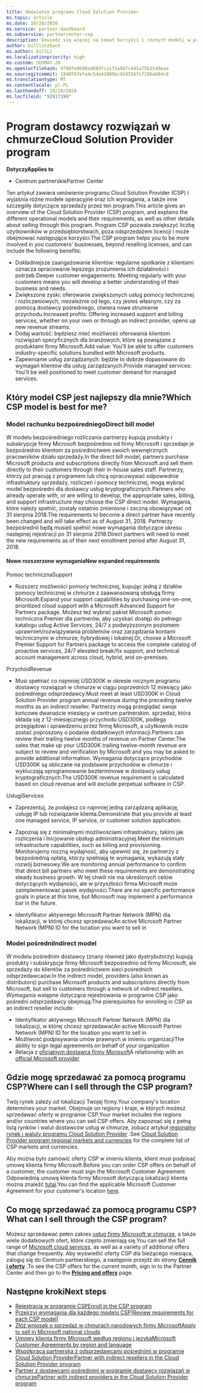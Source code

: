 ```yaml
---
title: Omówienie programu Cloud Solution Provider
ms.topic: article
ms.date: 10/28/2020
ms.service: partner-dashboard
ms.subservice: partnercenter-csp
description: Dowiedz się więcej na temat korzyści i różnych modeli w programie Cloud Solution Provider (CSP), aby ułatwić rozwój Twojej firmy dzięki nowym klientom i nowej wiedzy.
author: billlinzbach
ms.author: billLi
ms.localizationpriority: high
ms.custom: SEOMAY.20
ms.openlocfilehash: 9780fe0b90a4889fca1f3a887c445a75b1549eaa
ms.sourcegitcommit: 1840767efa4c5de41889bc9245567cf286a084c8
ms.translationtype: MT
ms.contentlocale: pl-PL
ms.lasthandoff: 10/29/2020
ms.locfileid: "92917199"
---
```

# <a name="cloud-solution-provider-program"></a><span data-ttu-id="7b3bc-103">Program dostawcy rozwiązań w chmurze</span><span class="sxs-lookup"><span data-stu-id="7b3bc-103">Cloud Solution Provider program</span></span> 

<span data-ttu-id="7b3bc-104">**Dotyczy**</span><span class="sxs-lookup"><span data-stu-id="7b3bc-104">**Applies to**</span></span>

- <span data-ttu-id="7b3bc-105">Centrum partnerskie</span><span class="sxs-lookup"><span data-stu-id="7b3bc-105">Partner Center</span></span>


<span data-ttu-id="7b3bc-106">Ten artykuł zawiera omówienie programu Cloud Solution Provider (CSP) i wyjaśnia różne modele operacyjne oraz ich wymagania, a także inne szczegóły dotyczące sprzedaży przez ten program.</span><span class="sxs-lookup"><span data-stu-id="7b3bc-106">This article gives an overview of the Cloud Solution Provider (CSP) program, and explains the different operational models and their requirements, as well as other details about selling through this program.</span></span>  <span data-ttu-id="7b3bc-107">Program CSP pozwala zwiększyć liczbę użytkowników w przedsiębiorstwach, poza odsprzedażem licencji i może obejmować następujące korzyści:</span><span class="sxs-lookup"><span data-stu-id="7b3bc-107">The CSP program helps you to be more involved in you customers' businesses, beyond reselling licenses, and can include the following benefits:</span></span> 

- <span data-ttu-id="7b3bc-108">Dokładniejsze zaangażowanie klientów: regularne spotkanie z klientami oznacza opracowanie lepszego zrozumienia ich działalności i potrzeb.</span><span class="sxs-lookup"><span data-stu-id="7b3bc-108">Deeper customer engagements: Meeting regularly with your customers means you will develop a better understanding of their business and needs.</span></span>
- <span data-ttu-id="7b3bc-109">Zwiększone zyski: oferowanie zwiększonych usług pomocy technicznej i rozliczeniowych, niezależnie od tego, czy jesteś własnym, czy za pomocą dostawcy pośredniego, otwiera nowe strumienie przychodu.</span><span class="sxs-lookup"><span data-stu-id="7b3bc-109">Increased profits: Offering increased support and billing services, whether on your own or through an indirect provider, opens up new revenue streams.</span></span>  
- <span data-ttu-id="7b3bc-110">Dodaj wartość: będziesz mieć możliwość oferowania klientom rozwiązań specyficznych dla branżowych, które są powiązane z produktami firmy Microsoft.</span><span class="sxs-lookup"><span data-stu-id="7b3bc-110">Add value: You'll be able to offer customers industry-specific solutions bundled with Microsoft products.</span></span>
- <span data-ttu-id="7b3bc-111">Zapewnianie usług zarządzanych: będzie to dobrze dopasowane do wymagań klientów dla usług zarządzanych.</span><span class="sxs-lookup"><span data-stu-id="7b3bc-111">Provide managed services: You'll be well positioned to meet customer demand for managed services.</span></span> 

## <a name="which-csp-model-is-best-for-me"></a><span data-ttu-id="7b3bc-112">Który model CSP jest najlepszy dla mnie?</span><span class="sxs-lookup"><span data-stu-id="7b3bc-112">Which CSP model is best for me?</span></span>

### <a name="direct-bill-model"></a><span data-ttu-id="7b3bc-113">Model rachunku bezpośredniego</span><span class="sxs-lookup"><span data-stu-id="7b3bc-113">Direct bill model</span></span>

 <span data-ttu-id="7b3bc-114">W modelu bezpośredniego rozliczania partnerzy kupują produkty i subskrypcje firmy Microsoft bezpośrednio od firmy Microsoft i sprzedaje je bezpośrednio klientom za pośrednictwem swoich wewnętrznych pracowników działu sprzedaży.</span><span class="sxs-lookup"><span data-stu-id="7b3bc-114">In the direct bill model, partners purchase Microsoft products and subscriptions directly from Microsoft and sell them directly to their customers through their in-house sales staff.</span></span> <span data-ttu-id="7b3bc-115">Partnerzy, którzy już pracują z programem lub chcą opracowywać odpowiednie infrastruktury sprzedaży, rozliczeń i pomocy technicznej, mogą wybrać model bezpośredni dla dostawcy usług kryptograficznych.</span><span class="sxs-lookup"><span data-stu-id="7b3bc-115">Partners who already operate with, or are willing to develop, the appropriate sales, billing, and support infrastructure may choose the CSP direct model.</span></span> <span data-ttu-id="7b3bc-116">Wymagania, które należy spełnić, zostały ostatnio zmienione i zaczną obowiązywać od 31 sierpnia 2018.</span><span class="sxs-lookup"><span data-stu-id="7b3bc-116">The requirements to become a direct partner have recently been changed and will take effect as of August 31, 2018.</span></span> <span data-ttu-id="7b3bc-117">Partnerzy bezpośrednii będą musieli spełnić nowe wymagania dotyczące okresu następnej rejestracji po 31 sierpnia 2018.</span><span class="sxs-lookup"><span data-stu-id="7b3bc-117">Direct partners will need to meet the new requirements as of their next enrollment period after August 31, 2018.</span></span>

#### <a name="new-expanded-requirements"></a><span data-ttu-id="7b3bc-118">Nowe rozszerzone wymagania</span><span class="sxs-lookup"><span data-stu-id="7b3bc-118">New expanded requirements</span></span>

<span data-ttu-id="7b3bc-119">Pomoc techniczna</span><span class="sxs-lookup"><span data-stu-id="7b3bc-119">Support</span></span>

- <span data-ttu-id="7b3bc-120">Rozszerz możliwości pomocy technicznej, kupując jedną z działów pomocy technicznej w chmurze z zaawansowaną obsługą firmy Microsoft.</span><span class="sxs-lookup"><span data-stu-id="7b3bc-120">Expand your support capabilities by purchasing one-on-one, prioritized cloud support with a Microsoft Advanced Support for Partners package.</span></span> <span data-ttu-id="7b3bc-121">Możesz też wybrać pakiet Microsoft pomoc techniczna Premier dla partnerów, aby uzyskać dostęp do pełnego katalogu usług Active Services, 24/7 z podwyższonym poziomem uprawnień/rozwiązywania problemów oraz zarządzania kontami technicznymi w chmurze, hybrydowej i lokalnej.</span><span class="sxs-lookup"><span data-stu-id="7b3bc-121">Or, choose a Microsoft Premier Support for Partners package to access the complete catalog of proactive services, 24/7 elevated break/fix support, and technical account management across cloud, hybrid, and on-premises.</span></span>

<span data-ttu-id="7b3bc-122">Przychód</span><span class="sxs-lookup"><span data-stu-id="7b3bc-122">Revenue</span></span>

- <span data-ttu-id="7b3bc-123">Musi spełniać co najmniej USD300K w okresie rocznym programu dostawcy rozwiązań w chmurze w ciągu poprzednich 12 miesięcy jako pośredniego odsprzedawcy.</span><span class="sxs-lookup"><span data-stu-id="7b3bc-123">Must meet at least USD300K in Cloud Solution Provider program annual revenue during the preceding twelve months as an indirect reseller.</span></span> <span data-ttu-id="7b3bc-124">Partnerzy mogą przeglądać swoje końcowe dwanaście miesięcy w centrum partnerskim. sprzedaż, która składa się z 12-miesięcznego przychodu USD300K, podlega przeglądowi i sprawdzeniu przez firmę Microsoft, a użytkownik może zostać poproszony o podanie dodatkowych informacji.</span><span class="sxs-lookup"><span data-stu-id="7b3bc-124">Partners can review their trailing twelve months of revenue on Partner Center.The sales that make up your USD300K trailing twelve-month revenue are subject to review and verification by Microsoft and you may be asked to provide additional information.</span></span> <span data-ttu-id="7b3bc-125">Wymagania dotyczące przychodów USD300K są obliczane na podstawie przychodów w chmurze i wykluczają oprogramowanie bezterminowe w dostawcy usług kryptograficznych.</span><span class="sxs-lookup"><span data-stu-id="7b3bc-125">The USD300K revenue requirement is calculated based on cloud revenue and will exclude perpetual software in CSP.</span></span>

<span data-ttu-id="7b3bc-126">Usługi</span><span class="sxs-lookup"><span data-stu-id="7b3bc-126">Services</span></span>

- <span data-ttu-id="7b3bc-127">Zaprezentuj, że podajesz co najmniej jedną zarządzaną aplikację, usługę IP lub rozwiązanie klienta.</span><span class="sxs-lookup"><span data-stu-id="7b3bc-127">Demonstrate that you provide at least one managed service, IP service, or customer solution application.</span></span> 

- <span data-ttu-id="7b3bc-128">Zapoznaj się z minimalnymi możliwościami infrastruktury, takimi jak rozliczenia i Inicjowanie obsługi administracyjnej.</span><span class="sxs-lookup"><span data-stu-id="7b3bc-128">Meet the minimum infrastructure capabilities, such as billing and provisioning.</span></span> <span data-ttu-id="7b3bc-129">Monitorujemy roczną wydajność, aby upewnić się, że partnerzy z bezpośrednią opłatą, którzy spełniają te wymagania, wykazują stały rozwój biznesowy.</span><span class="sxs-lookup"><span data-stu-id="7b3bc-129">We are monitoring annual performance to confirm that direct bill partners who meet these requirements are demonstrating steady business growth.</span></span> <span data-ttu-id="7b3bc-130">W tej chwili nie ma określonych celów dotyczących wydajności, ale w przyszłości firma Microsoft może zaimplementować pasek wydajności.</span><span class="sxs-lookup"><span data-stu-id="7b3bc-130">There are no specific performance goals in place at this time, but Microsoft may implement a performance bar in the future.</span></span>

- <span data-ttu-id="7b3bc-131">Identyfikator aktywnego Microsoft Partner Network (MPN) dla lokalizacji, w której chcesz sprzedawać</span><span class="sxs-lookup"><span data-stu-id="7b3bc-131">An active Microsoft Partner Network (MPN) ID for the location you want to sell in</span></span>

### <a name="indirect-model"></a><span data-ttu-id="7b3bc-132">Model pośredni</span><span class="sxs-lookup"><span data-stu-id="7b3bc-132">Indirect model</span></span>

<span data-ttu-id="7b3bc-133">W modelu pośrednim dostawcy (znany również jako dystrybutorzy) kupują produkty i subskrypcje firmy Microsoft bezpośrednio od firmy Microsoft, ale sprzedaży do klientów za pośrednictwem sieci pośrednich odsprzedawcaów.</span><span class="sxs-lookup"><span data-stu-id="7b3bc-133">In the indirect model, providers (also known as distributors) purchase Microsoft products and subscriptions directly from Microsoft, but sell to customers through a network of indirect resellers.</span></span> <span data-ttu-id="7b3bc-134">Wymagania wstępne dotyczące rejestrowania w programie CSP jako pośredni odsprzedawcy obejmują:</span><span class="sxs-lookup"><span data-stu-id="7b3bc-134">The prerequisites for enrolling in CSP as an indirect reseller include:</span></span>

- <span data-ttu-id="7b3bc-135">Identyfikator aktywnego Microsoft Partner Network (MPN) dla lokalizacji, w której chcesz sprzedawać</span><span class="sxs-lookup"><span data-stu-id="7b3bc-135">An active Microsoft Partner Network (MPN) ID for the location you want to sell in</span></span>
- <span data-ttu-id="7b3bc-136">Możliwość podpisywania umów prawnych w imieniu organizacji</span><span class="sxs-lookup"><span data-stu-id="7b3bc-136">The ability to sign legal agreements on behalf of your organization</span></span>
- <span data-ttu-id="7b3bc-137">Relacja z [oficjalnym dostawcą firmy Microsoft](https://partnercenter.microsoft.com/partner/find-a-provider)</span><span class="sxs-lookup"><span data-stu-id="7b3bc-137">A relationship with an [official Microsoft provider](https://partnercenter.microsoft.com/partner/find-a-provider)</span></span>

## <a name="where-can-i-sell-through-the-csp-program"></a><span data-ttu-id="7b3bc-138">Gdzie mogę sprzedawać za pomocą programu CSP?</span><span class="sxs-lookup"><span data-stu-id="7b3bc-138">Where can I sell through the CSP program?</span></span>

<span data-ttu-id="7b3bc-139">Twój rynek zależy od lokalizacji Twojej firmy.</span><span class="sxs-lookup"><span data-stu-id="7b3bc-139">Your company's location determines your market.</span></span> <span data-ttu-id="7b3bc-140">Obejmuje on regiony i kraje, w których możesz sprzedawać oferty w programie CSP.</span><span class="sxs-lookup"><span data-stu-id="7b3bc-140">Your market includes the regions and/or countries where you can sell CSP offers.</span></span> <span data-ttu-id="7b3bc-141">Aby zapoznać się z pełną listą rynków i walut dostawców usług w chmurze, zobacz artykuł [regionalny rynek i waluty programu Cloud Solution Provider](regional-authorization-overview.md) .</span><span class="sxs-lookup"><span data-stu-id="7b3bc-141">See [Cloud Solution Provider program regional markets and currencies](regional-authorization-overview.md) for the complete list of CSP markets and currencies.</span></span>

<span data-ttu-id="7b3bc-142">Aby można było zamówić oferty CSP w imieniu klienta, klient musi podpisać umowę klienta firmy Microsoft.</span><span class="sxs-lookup"><span data-stu-id="7b3bc-142">Before you can order CSP offers on behalf of a customer, the customer must sign the Microsoft Customer Agreement.</span></span> <span data-ttu-id="7b3bc-143">Odpowiednią umowę klienta firmy Microsoft dotyczącą lokalizacji klienta można znaleźć [tutaj](agreements.md).</span><span class="sxs-lookup"><span data-stu-id="7b3bc-143">You can find the applicable Microsoft Customer Agreement for your customer's location [here](agreements.md).</span></span>  

## <a name="what-can-i-sell-through-the-csp-program"></a><span data-ttu-id="7b3bc-144">Co mogę sprzedawać za pomocą programu CSP?</span><span class="sxs-lookup"><span data-stu-id="7b3bc-144">What can I sell through the CSP program?</span></span>

<span data-ttu-id="7b3bc-145">Możesz sprzedawać pełen zakres [usług firmy Microsoft w chmurze](https://partner.microsoft.com/cloud-solution-provider/products-and-services), a także wiele dodatkowych ofert, które często zmieniają się.</span><span class="sxs-lookup"><span data-stu-id="7b3bc-145">You can sell the full range of [Microsoft cloud services](https://partner.microsoft.com/cloud-solution-provider/products-and-services), as well as a variety of additional offers that change frequently.</span></span> <span data-ttu-id="7b3bc-146">Aby wyświetlić oferty CSP dla bieżącego miesiąca, zaloguj się do Centrum partnerskiego, a następnie przejdź do strony [**Cennik i oferty**](https://partnercenter.microsoft.com/pcv/sales) .</span><span class="sxs-lookup"><span data-stu-id="7b3bc-146">To see the CSP offers for the current month, sign in to the Partner Center and then go to the [**Pricing and offers**](https://partnercenter.microsoft.com/pcv/sales) page.</span></span>

## <a name="next-steps"></a><span data-ttu-id="7b3bc-147">Następne kroki</span><span class="sxs-lookup"><span data-stu-id="7b3bc-147">Next steps</span></span>

- [<span data-ttu-id="7b3bc-148">Rejestracja w programie CSP</span><span class="sxs-lookup"><span data-stu-id="7b3bc-148">Enroll in the CSP program</span></span>](enrolling-in-the-csp-program.md)
- <span data-ttu-id="7b3bc-149">[Przejrzyj wymagania dla każdego modelu CSP](https://partnercenter.microsoft.com/partner/cloud-solution-provider)|</span><span class="sxs-lookup"><span data-stu-id="7b3bc-149">[Review requirements for each CSP model](https://partnercenter.microsoft.com/partner/cloud-solution-provider)|</span></span>
- [<span data-ttu-id="7b3bc-150">Złóż wniosek o sprzedaż w chmurach narodowych firmy Microsoft</span><span class="sxs-lookup"><span data-stu-id="7b3bc-150">Apply to sell in Microsoft national clouds</span></span>](csp-national-clouds-overview.md)
- [<span data-ttu-id="7b3bc-151">Umowy klienta firmy Microsoft według regionu i języka</span><span class="sxs-lookup"><span data-stu-id="7b3bc-151">Microsoft Customer Agreements by region and language</span></span>](agreements.md)
- [<span data-ttu-id="7b3bc-152">Współpraca partnerska z odsprzedawcami pośrednimi w programie Cloud Solution Provider</span><span class="sxs-lookup"><span data-stu-id="7b3bc-152">Partner with indirect resellers in the Cloud Solution Provider program</span></span>](indirect-provider-tasks-in-partner-center.md)
- [<span data-ttu-id="7b3bc-153">Partner z dostawcami pośrednimi w programie dostawcy rozwiązań w chmurze</span><span class="sxs-lookup"><span data-stu-id="7b3bc-153">Partner with indirect providers in the Cloud Solution Provider program</span></span>](indirect-reseller-tasks-in-partner-center.md)
